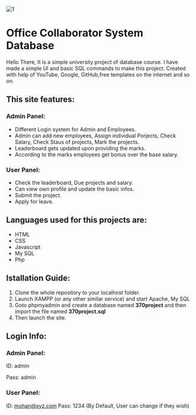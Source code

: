![1](https://user-images.githubusercontent.com/72989897/134048215-092ed2c4-891a-4ea0-8576-2a4e15333513.JPG)

# Office Collaborator System Database


Hello There, It is a simple university project of database course. I have made a simple UI and basic SQL commands to make this project.
Created with help of YouTube, Google, GitHub,free templates on the internet and so on. 

## This site features:
### Admin Panel:
* Different Login system for Admin and Employees.
* Admin can add new employees, Assign individual Porjects, Check Salary, Check Staus of projects, Mark the projects.
* Leaderboard gets updated upon providing the marks.
* According to the marks employees get bonus over the base salary.

### User Panel:
* Check the leaderboard, Due projects and salary.
* Can view own profile and update the basic infos.
* Submit the project.
* Apply for leave.

## Languages used for this projects are:
* HTML
* CSS
* Javascript
* My SQL
* Php

 
## Istallation Guide:
1. Clone the whole repository to your localhost folder.
2. Launch XAMPP (or any other similar service) and start Apache, My SQL
3. Goto phpmyadmin and create a database named **370project** and then import the file named **370project.sql**
4. Then launch the site.

## Login Info:
### Admin Panel:
ID: admin

Pass: admin

### User Panel:
ID: mohan@xyz.com
Pass: 1234 (By Default, User can change if they wish)


